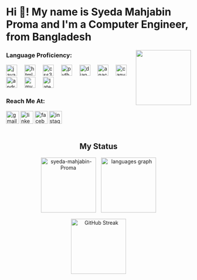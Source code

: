 <h1 align="left">Hi 👋! My name is Syeda Mahjabin Proma and I'm a Computer Engineer, from Bangladesh</h2>

<img align="right" height="150" src="https://media.tenor.com/1re8tSKaslIAAAAi/peach-cat-goma.gif"  />
<h3>Language Proficiency:</h3>
<div align="left">
  <img src="https://cdn.jsdelivr.net/gh/devicons/devicon/icons/javascript/javascript-original.svg" height="30" alt="javascript logo"  />
  <img width="12" />
  <img src="https://cdn.jsdelivr.net/gh/devicons/devicon/icons/html5/html5-original.svg" height="30" alt="html5 logo"  />
  <img width="12" />
  <img src="https://cdn.jsdelivr.net/gh/devicons/devicon/icons/css3/css3-original.svg" height="30" alt="css3 logo"  />
  <img width="12" />
  <img src="https://cdn.jsdelivr.net/gh/devicons/devicon/icons/python/python-original.svg" height="30" alt="python logo"  />
  <img width="12" />
  <img src="https://cdn.jsdelivr.net/gh/devicons/devicon/icons/django/django-plain.svg" height="30" alt="django logo"  />
  <img width="12" />
  <img src="https://cdn.jsdelivr.net/gh/devicons/devicon/icons/anaconda/anaconda-original.svg" height="30" alt="anaconda logo"  />
  <img width="12" />
  <img src="https://cdn.jsdelivr.net/gh/devicons/devicon/icons/canva/canva-original.svg" height="30" alt="canva logo"  />
  <img width="12" />
  <img src="https://cdn.simpleicons.org/androidstudio/3DDC84" height="30" alt="androidstudio logo"  />
  <img width="12" />
  <img src="https://skillicons.dev/icons?i=mysql" height="30" alt="mysql logo"  />
  <img width="12" />
  <img src="https://skillicons.dev/icons?i=latex" height="30" alt="latex logo"  />
</div>
<h3>Reach Me At:</h3>
<div align="left">
  <a  href="mailto:syedamahjabinproma@gmail.com">
    <img src="https://img.shields.io/static/v1?message=Gmail&logo=gmail&label=&color=D14836&logoColor=white&labelColor=&style=for-the-badge" height="35" alt="gmail logo"/></a>
  <a href="https://www.linkedin.com/in/syedamahjabinproma28/?originalSubdomain=bd">
    <img src="https://img.shields.io/static/v1?message=LinkedIn&logo=linkedin&label=&color=0077B5&logoColor=white&labelColor=&style=for-the-badge" height="35" alt="linkedin logo"/></a>
  <a href="https://www.facebook.com/syedamahjabinproma28">
    <img src="https://img.shields.io/static/v1?message=Facebook&logo=facebook&label=&color=1877F2&logoColor=white&labelColor=&style=for-the-badge" height="35" alt="facebook logo"  /></a>
  <a href="https://www.instagram.com/__.__gungun__.__/"><img src="https://img.shields.io/static/v1?message=Instagram&logo=instagram&label=&color=E4405F&logoColor=white&labelColor=&style=for-the-badge" height="35" alt="instagram logo"  /></a>
</div>
<br>
<h2 align="center"> My Status</h2>
<section align="center">
  <img align="center" src="https://github-readme-stats.vercel.app/api?username=Syeda-Mahjabin-Proma&show_icons=true&locale=en&card_width=350&theme=nightowl"height="150"alt="syeda-mahjabin-Proma"/> &ensp;
  <img align="center" src="https://github-readme-stats.vercel.app/api/top-langs?username=Syeda-Mahjabin-Proma&locale=en&hide_title=false&layout=compact&card_width=300&langs_count=6&theme=nightowl"  height="150" alt="languages graph"/>
  <br><br>
  <a href="https://git.io/streak-stats"><img src="https://github-readme-streak-stats.herokuapp.com?user=Syeda-Mahjabin-Proma&card_width=700&card_height=150&theme=nightowl" height="150" alt="GitHub Streak" /></a>
